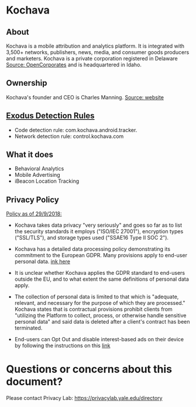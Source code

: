 # Kochava

## About

Kochava is a mobile attribution and analytics platform.  It is integrated with 3,500+ networks, publishers, news, media, and consumer goods producers and marketers. Kochava is a private corporation registered in Delaware [Source: OpenCorporates](https://opencorporates.com/companies/us_de/5057617) and is headquartered in Idaho. 

## Ownership

Kochava's founder and CEO is Charles Manning.  [Source: website](https://www.kochava.com/charles-manning-profile/)

## [Exodus Detection Rules](https://exodus-privacy.eu.org)

* Code detection rule: com.kochava.android.tracker.
* Network detection rule: control.kochava.com

## What it does

* Behavioral Analytics
* Mobile Advertising
* iBeacon Location Tracking

## Privacy Policy

[Policy as of 29/9/2018:](https://www.kochava.com/support-privacy/)

* Kochava takes data privacy "very seriously" and goes so far as to list the security standards it employs ("ISO/IEC 27001"), encryption types ("SSL/TLS"), and storage types used ("SSAE16 Type II SOC 2"). 

* Kochava has a detailed data processing policy demonstrating its commitment to the European GDPR. Many provisions apply to end-user personal data. [ink here](ttps://www.kochava.com/data-processing-policy/) 
* It is unclear whether Kochava applies the GDPR standard to end-users outside the EU, and to what extent the same definitions of personal data apply.

* The collection of personal data is limited to that which is "adequate, relevant, and necessary for the purpose of which they are processed." Kochava states that is contractual provisions prohibit clients from "utilizing the Platform to collect, process, or otherwise handle sensitive personal data" and said data is deleted after a client's contract has been terminated.

* End-users can Opt Out and disable interest-based ads on their device by following the instructions on this [link
](ttps://www.kochava.com/opt-out/)

# Questions or concerns about this document?
Please contact Privacy Lab: https://privacylab.yale.edu/directory
